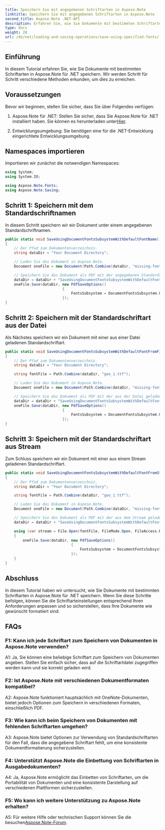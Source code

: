 ```yaml
---
title: Speichern Sie mit angegebenen Schriftarten in Aspose.Note
linktitle: Speichern Sie mit angegebenen Schriftarten in Aspose.Note
second_title: Aspose.Note .NET-API
description: Erfahren Sie, wie Sie Dokumente mit bestimmten Schriftarten in Aspose.Note für .NET speichern. Passen Sie die Schriftarteinstellungen einfach an, um eine konsistente Dokumentformatierung zu gewährleisten.
type: docs
weight: 28
url: /de/net/loading-and-saving-operations/save-using-specified-fonts/
---
```

## Einführung

In diesem Tutorial erfahren Sie, wie Sie Dokumente mit bestimmten Schriftarten in Aspose.Note für .NET speichern. Wir werden Schritt für Schritt verschiedene Methoden erkunden, um dies zu erreichen.

## Voraussetzungen

Bevor wir beginnen, stellen Sie sicher, dass Sie über Folgendes verfügen:

1.  Aspose.Note für .NET: Stellen Sie sicher, dass Sie Aspose.Note für .NET installiert haben. Sie können es herunterladen unter[Hier](https://releases.aspose.com/note/net/).

2. Entwicklungsumgebung: Sie benötigen eine für die .NET-Entwicklung eingerichtete Entwicklungsumgebung.

## Namespaces importieren

Importieren wir zunächst die notwendigen Namespaces:

```csharp
using System;
using System.IO;

using Aspose.Note.Fonts;
using Aspose.Note.Saving;

```

## Schritt 1: Speichern mit dem Standardschriftnamen

In diesem Schritt speichern wir ein Dokument unter einem angegebenen Standardschriftnamen.

```csharp
public static void SaveUsingDocumentFontsSubsystemWithDefaultFontName()
{
    // Der Pfad zum Dokumentenverzeichnis.
    string dataDir = "Your Document Directory";

    // Laden Sie das Dokument in Aspose.Note.
    Document oneFile = new Document(Path.Combine(dataDir, "missing-font.one"));

    // Speichern Sie das Dokument als PDF mit der angegebenen Standardschriftart.
    dataDir = dataDir + "SaveUsingDocumentFontsSubsystemWithDefaultFontName_out.pdf";
    oneFile.Save(dataDir, new PdfSaveOptions()
                          {
                              FontsSubsystem = DocumentFontsSubsystem.UsingDefaultFont("Times New Roman")
                          });
}
```

## Schritt 2: Speichern mit der Standardschriftart aus der Datei

Als Nächstes speichern wir ein Dokument mit einer aus einer Datei geladenen Standardschriftart.

```csharp
public static void SaveUsingDocumentFontsSubsystemWithDefaultFontFromFile()
{
    // Der Pfad zum Dokumentenverzeichnis.
    string dataDir = "Your Document Directory";

    string fontFile = Path.Combine(dataDir, "geo_1.ttf");

    // Laden Sie das Dokument in Aspose.Note.
    Document oneFile = new Document(Path.Combine(dataDir, "missing-font.one"));

    // Speichern Sie das Dokument als PDF mit der aus der Datei geladenen Standardschriftart.
    dataDir = dataDir + "SaveUsingDocumentFontsSubsystemWithDefaultFontFromFile_out.pdf";
    oneFile.Save(dataDir, new PdfSaveOptions()
                          {
                              FontsSubsystem = DocumentFontsSubsystem.UsingDefaultFontFromFile(fontFile)
                          });
}
```

## Schritt 3: Speichern mit der Standardschriftart aus Stream

Zum Schluss speichern wir ein Dokument mit einer aus einem Stream geladenen Standardschriftart.

```csharp
public static void SaveUsingDocumentFontsSubsystemWithDefaultFontFromStream()
{
    // Der Pfad zum Dokumentenverzeichnis.
    string dataDir = "Your Document Directory";

    string fontFile = Path.Combine(dataDir, "geo_1.ttf");

    // Laden Sie das Dokument in Aspose.Note.
    Document oneFile = new Document(Path.Combine(dataDir, "missing-font.one"));

    // Speichern Sie das Dokument als PDF mit der aus dem Stream geladenen Standardschriftart.
    dataDir = dataDir + "SaveUsingDocumentFontsSubsystemWithDefaultFontFromStream_out.pdf";

    using (var stream = File.Open(fontFile, FileMode.Open, FileAccess.Read, FileShare.Read))
    {
        oneFile.Save(dataDir, new PdfSaveOptions()
                              {
                                  FontsSubsystem = DocumentFontsSubsystem.UsingDefaultFontFromStream(stream)
                              });
    }
}
```

## Abschluss

In diesem Tutorial haben wir untersucht, wie Sie Dokumente mit bestimmten Schriftarten in Aspose.Note für .NET speichern. Wenn Sie diese Schritte befolgen, können Sie die Schriftarteinstellungen entsprechend Ihren Anforderungen anpassen und so sicherstellen, dass Ihre Dokumente wie gewünscht formatiert sind.

## FAQs

### F1: Kann ich jede Schriftart zum Speichern von Dokumenten in Aspose.Note verwenden?

A1: Ja, Sie können eine beliebige Schriftart zum Speichern von Dokumenten angeben. Stellen Sie einfach sicher, dass auf die Schriftartdatei zugegriffen werden kann und sie korrekt geladen wird.

### F2: Ist Aspose.Note mit verschiedenen Dokumentformaten kompatibel?

A2: Aspose.Note funktioniert hauptsächlich mit OneNote-Dokumenten, bietet jedoch Optionen zum Speichern in verschiedenen Formaten, einschließlich PDF.

### F3: Wie kann ich beim Speichern von Dokumenten mit fehlenden Schriftarten umgehen?

A3: Aspose.Note bietet Optionen zur Verwendung von Standardschriftarten für den Fall, dass die angegebene Schriftart fehlt, um eine konsistente Dokumentformatierung sicherzustellen.

### F4: Unterstützt Aspose.Note die Einbettung von Schriftarten in Ausgabedokumenten?

A4: Ja, Aspose.Note ermöglicht das Einbetten von Schriftarten, um die Portabilität von Dokumenten und eine konsistente Darstellung auf verschiedenen Plattformen sicherzustellen.

### F5: Wo kann ich weitere Unterstützung zu Aspose.Note erhalten?

 A5: Für weitere Hilfe oder technischen Support können Sie die besuchen[Aspose.Note-Forum](https://forum.aspose.com/c/note/28).